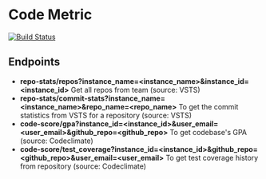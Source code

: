 # Code Metric
[![Build Status](https://travis-ci.com/minhlongdo/codemetric.svg?token=2kqqx3kCC2fE4GJ6yBBG&branch=master)](https://travis-ci.com/minhlongdo/codemetric)

## Endpoints
- **repo-stats/repos?instance_name=<instance_name>&instance_id=<instance_id>** Get all repos from team (source: VSTS)
- **repo-stats/commit-stats?instance_name=<instance_name>&repo_name=<repo_name>** To get the commit statistics from VSTS for a repository (source: VSTS)
- **code-score/gpa?instance_id=<instance_id>&user_email=<user_email>&github_repo=<github_repo>** To get codebase's GPA (source: Codeclimate)
- **code-score/test_coverage?instance_id=<instance_id>&github_repo=<github_repo>&user_email=<user_email>** To get test coverage history from repository (source: Codeclimate)
